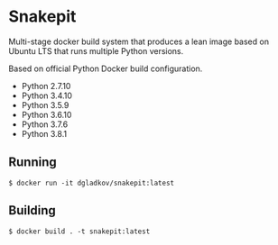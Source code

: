 # Snakepit

Multi-stage docker build system that produces a lean image based on Ubuntu LTS that runs multiple Python versions.

Based on official Python Docker build configuration.

* Python 2.7.10
* Python 3.4.10
* Python 3.5.9
* Python 3.6.10
* Python 3.7.6
* Python 3.8.1


## Running

```
$ docker run -it dgladkov/snakepit:latest
```

## Building

```
$ docker build . -t snakepit:latest
```

